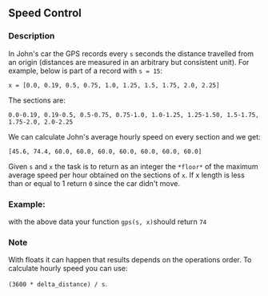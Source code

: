 ## Speed Control

### Description

In John's car the GPS records every `s` seconds the distance travelled from an origin (distances are measured in an arbitrary but consistent unit). For example, below is part of a record with `s = 15`:
```
x = [0.0, 0.19, 0.5, 0.75, 1.0, 1.25, 1.5, 1.75, 2.0, 2.25]
```
The sections are:
```
0.0-0.19, 0.19-0.5, 0.5-0.75, 0.75-1.0, 1.0-1.25, 1.25-1.50, 1.5-1.75, 1.75-2.0, 2.0-2.25
```
We can calculate John's average hourly speed on every section and we get:
```
[45.6, 74.4, 60.0, 60.0, 60.0, 60.0, 60.0, 60.0, 60.0]
```
Given `s` and `x` the task is to return as an integer the `*floor*` of the maximum average speed per hour obtained on the sections of `x`. If x length is less than or equal to 1 return `0` since the car didn't move.

### Example:
with the above data your function `gps(s, x)`should return `74`

### Note
With floats it can happen that results depends on the operations order. To calculate hourly speed you can use:

`(3600 * delta_distance) / s`.